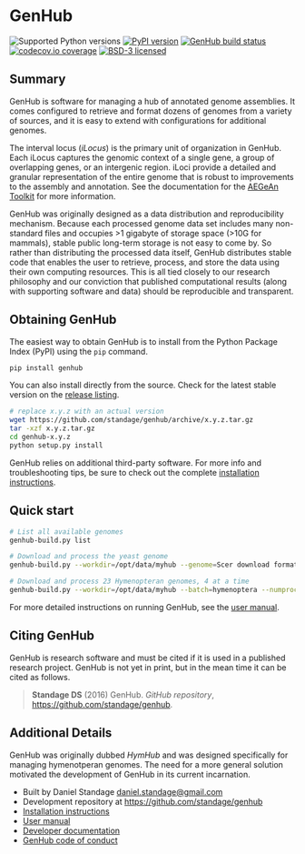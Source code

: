 GenHub
======

![Supported Python versions](https://img.shields.io/pypi/pyversions/genhub.svg)
[![PyPI version][pypiv]](https://pypi.python.org/pypi/genhub)
[![GenHub build status][travisbadge]](https://travis-ci.org/standage/genhub)
[![codecov.io coverage][codecovbadge]](https://codecov.io/github/standage/genhub)
[![BSD-3 licensed][bsd]](https://github.com/standage/genhub/blob/master/LICENSE.txt)

## Summary

GenHub is software for managing a hub of annotated genome assemblies.
It comes configured to retrieve and format dozens of genomes from a variety of sources, and it is easy to extend with configurations for additional genomes.

The interval locus (*iLocus*) is the primary unit of organization in GenHub.
Each iLocus captures the genomic context of a single gene, a group of overlapping genes, or an intergenic region.
iLoci provide a detailed and granular representation of the entire genome that is robust to improvements to the assembly and annotation.
See the documentation for the [AEGeAn Toolkit][agn_rtd] for more information.

GenHub was originally designed as a data distribution and reproducibility mechanism.
Because each processed genome data set includes many non-standard files and occupies >1 gigabyte of storage space (>10G for mammals), stable public long-term storage is not easy to come by.
So rather than distributing the processed data itself, GenHub distributes stable code that enables the user to retrieve, process, and store the data using their own computing resources.
This is all tied closely to our research philosophy and our conviction that published computational results (along with supporting software and data) should be reproducible and transparent.

## Obtaining GenHub

The easiest way to obtain GenHub is to install from the Python Package Index (PyPI) using the `pip` command.

```bash
pip install genhub
```

You can also install directly from the source.
Check for the latest stable version on the [release listing][rel].

```bash
# replace x.y.z with an actual version
wget https://github.com/standage/genhub/archive/x.y.z.tar.gz
tar -xzf x.y.z.tar.gz
cd genhub-x.y.z
python setup.py install
```

GenHub relies on additional third-party software.
For more info and troubleshooting tips, be sure to check out the complete [installation instructions](docs/INSTALL.md).

## Quick start

```bash
# List all available genomes
genhub-build.py list

# Download and process the yeast genome
genhub-build.py --workdir=/opt/data/myhub --genome=Scer download format prepare stats

# Download and process 23 Hymenopteran genomes, 4 at a time
genhub-build.py --workdir=/opt/data/myhub --batch=hymenoptera --numprocs=4 download format prepare stats
```

For more detailed instructions on running GenHub, see the [user manual](docs/MANUAL.md).

## Citing GenHub

GenHub is research software and must be cited if it is used in a published research project.
GenHub is not yet in print, but in the mean time it can be cited as follows.

> **Standage DS** (2016) GenHub. *GitHub repository*, https://github.com/standage/genhub.

## Additional Details

GenHub was originally dubbed *HymHub* and was designed specifically for managing hymenotperan genomes.
The need for a more general solution motivated the development of GenHub in its current incarnation.

- Built by Daniel Standage <daniel.standage@gmail.com>
- Development repository at https://github.com/standage/genhub
- [Installation instructions](docs/INSTALL.md)
- [User manual](docs/MANUAL.md)
- [Developer documentation](docs/DEVELOP.md)
- [GenHub code of conduct](docs/CONDUCT.md)

[travisbadge]: https://img.shields.io/travis/standage/genhub.svg
[pypiv]: https://img.shields.io/pypi/v/genhub.svg
[codecovbadge]: https://img.shields.io/codecov/c/github/standage/genhub.svg
[bsd]: https://img.shields.io/pypi/l/genhub.svg
[agn_rtd]: http://aegean.readthedocs.org
[rel]: https://github.com/standage/genhub/releases
